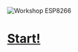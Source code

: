 ![Workshop ESP8266](https://doc-0k-3g-docs.googleusercontent.com/docs/securesc/ha0ro937gcuc7l7deffksulhg5h7mbp1/svjv7ndnqepgh3npjholrdmakfu11t7p/1487455200000/14949504055245551122/*/0B42aOdskp0SxQVRzVlZ5Y2J3RWc)

 # [Start!](./content/requirements.md)
